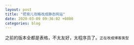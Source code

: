 ```yaml
---
layout: post
title: "把育儿攻略改成静态网站"
date: 2020-03-09 09:36:02 +0800
categories: blog
---
```


之前的版本全都是表格，不太友好，太程序员了。`正在改成博客类型`
